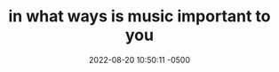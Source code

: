 ---
layout: post
title:  "in what ways is music important to you"
date:   2022-08-20 10:50:11 -0500
categories: in-what-ways-is-music-important-to-you
---